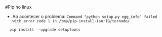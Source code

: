 #Pip no linux
* Ao acontecer o problema:
`Command "python setup.py egg_info" failed with error code 1 in /tmp/pip-install-isorIG/tornado/`

```ts
  pip install --upgrade setuptools
```
